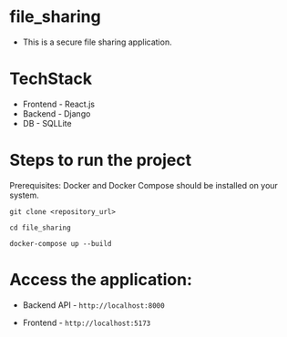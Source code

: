 # file_sharing

- This is a secure file sharing application.

# TechStack
- Frontend - React.js
- Backend - Django
- DB - SQLLite

# Steps to run the project

Prerequisites: Docker and Docker Compose should be installed on your system.

    git clone <repository_url>

    cd file_sharing

    docker-compose up --build
# Access the application:
* Backend API - ```http://localhost:8000```

* Frontend - ```http://localhost:5173```



